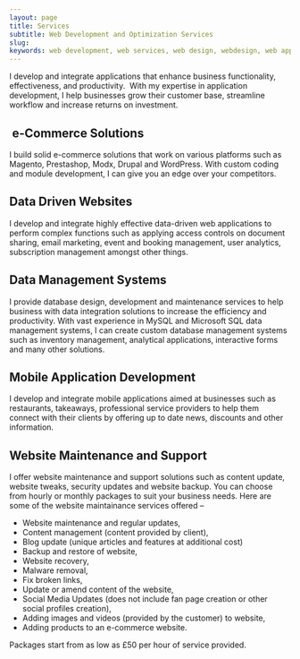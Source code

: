 ```yaml
---
layout: page
title: Services
subtitle: Web Development and Optimization Services
slug: 
keywords: web development, web services, web design, webdesign, web application, web applications, web app, web apps, wordpress, wordpress website, site speed
---
```


<p>I develop and integrate applications that enhance business functionality, effectiveness, and productivity.&nbsp; With my&nbsp;expertise in application development, I help businesses grow their customer base, streamline workflow and increase returns on investment.</p>

<h2>&nbsp;e-Commerce Solutions</h2>

<p>I build solid e-commerce solutions that work on various platforms such as Magento, Prestashop, Modx, Drupal and WordPress. With custom coding and module development, I can give you an edge over your competitors.</p>

<h2>Data Driven Websites</h2>

<p>I develop and integrate highly effective data-driven&nbsp;web applications to perform complex functions such as applying access controls on document sharing, email marketing, event and booking management, user analytics, subscription management amongst other things.</p>

<h2>Data Management Systems</h2>

<p>I provide database design, development and maintenance services to help business with data integration solutions to increase the efficiency and productivity. With vast experience in MySQL and Microsoft SQL data management systems, I can create custom&nbsp;database management systems such as inventory management, analytical applications, interactive forms and many other solutions.</p>

<h2>Mobile Application Development</h2>

<p>I develop and integrate mobile applications aimed at businesses such as restaurants, takeaways, professional service providers to help them connect with their clients by offering up to date news, discounts and other information.</p>

<h2>Website Maintenance and Support</h2>

<p>I offer website maintenance and support solutions such as content update, website tweaks, security updates and website backup. You can choose from hourly or monthly packages to suit your business needs. Here are some of the website maintainance services offered &ndash;</p> 

<ul>
	<li>Website maintenance and regular updates,</li>
	<li>Content management (content provided by client),</li>
	<li>Blog update (unique articles and features at additional cost)</li>
	<li>Backup and restore of website,</li>
	<li>Website recovery,</li>
	<li>Malware removal,</li>
	<li>Fix broken links,</li>
	<li>Update or amend content of the website,</li>
	<li>Social Media Updates (does not include fan page creation or other social profiles creation),</li>
	<li>Adding images and videos (provided by the customer) to website,</li>
	<li>Adding products to an e-commerce website.</li>
</ul>

<p>Packages start from as low as £50 per hour of service provided. </p>